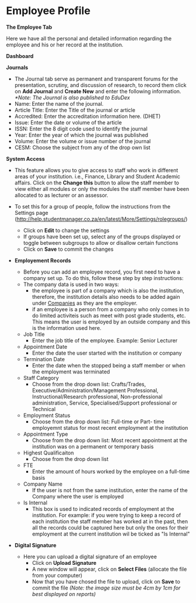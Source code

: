 # **Employee Profile**



**The Employee Tab**

Here we have all the personal and detailed information regarding the employee and his or her record at the institution.

**Dashboard**


**Journals** 
  - The Journal tab serve as permanent and transparent forums for the presentation, scrutiny, and discussion of research, to record them click on **Add Journal** and **Create New** and enter the following information.  
_*Note: The Journal is also published to EduDex_
- Name:  Enter the name of the journal. 
- Article Title:  Enter the Title of the journal or article
- Accredited:  Enter the accreditation information here.  (DHET)
- Issue: Enter the date or volume of the article
- ISSN: Enter the 8 digit code used to identify the journal
- Year:  Enter the year of which the journal was published
- Volume:  Enter the volume or issue number of the journal
- CESM: Choose the subject from any of the drop own list
    
**System Access**
  - This feature allows you to give access to staff who work in different areas of your institution. i.e., Finance, Library and Student Academic affairs.  Click on the **Change this** button to allow the staff member to view either all modules or only the modules the staff member have been allocated to as lecturer or an assessor.
  - To set this for a group of people, follow the instructions from the Settings page (http://help.studentmanager.co.za/en/latest/More/Settings/rolegroups/)
    - Click on **Edit** to change the settings
    - If groups have been set up, select any of the groups displayed or toggle between subgroups to allow or disallow certain functions
    - Click on **Save** to commit the changes
    
- **Employement Records**
    - Before you can add an employee record, you first need to have a company set up.  To do this, follow these step by step instructions:  
  - The company data is used in two ways:
    - the employee is part of a company which is also the institution, therefore, the institution details also needs to be added again under [Companies](http://help.studentmanager.co.za/en/latest/More/Companies/AddingCompanies/) as they are the employer.
    - if an employee is a person from a company who only comes in to do limited activiteis such as meet with post grade students, etc. This means the user is employed by an outside company and this is the information used here.
  - Job Title
    - Enter the job title of the employee.  Example: Senior Lecturer
  - Appointment Date
    - Enter the date the user started with the institution or company
  - Termination Date
    - Enter the date when the stopped being a staff member or when the employment was terminated
  - Staff Category
    - Choose from the drop down list:  Crafts/Trades, Executive/Administration/Management Professional, Instructional/Research professional, Non-professional administration, Service, Specialised/Support professional or Technical
  - Employment Status
    - Choose from the drop down list:  Full-time or Part- time employemnt status for most recent employment at the institution
  - Appointment Type
    - Choose from the drop down list: Most recent appointment at the institution was on a permanent or temporary basis
  - Highest Qualificaiton
    - Choose from the drop down list
  - FTE
    - Enter the amount of hours worked by the employee on a full-time basis
  - Company Name
    - If the user is not from the same institution, enter the name of the Company where the user is employed
  - Is Internal
    - This box is used to indicated records of employment at the institution.  For example: if you were trying to keep a record of each institution the staff member has worked at in the past, then all the records could be captured here but only the ones for their employment at the current institution wil be ticked as "Is Internal"
    
- **Digital Signature**
  - Here you can upload a digital signature of an employee
     - Click on **Upload Signature**
     - A new window will appear, click on **Select Files** (allocate the file from your computer)
     - Now that you have chosed the file to upload, click on **Save** to commit the file
   _(Note: the image size must be 4cm by 1cm for best displayed on reports)_
<!--stackedit_data:
eyJoaXN0b3J5IjpbNzg5NDEzNzM2LDE1NjM1MjIwMDRdfQ==
-->